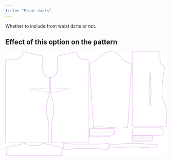 ```yaml
---
title: "Front darts"
---
```


Whether to include front waist darts or not.

## Effect of this option on the pattern

![This image shows the effect of this option by superimposing several variants that have a different value for this option](simone_frontdarts_sample.svg "Effect of this option on the pattern")
